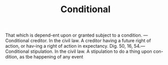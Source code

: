 ---
title: Conditional
letter: C
permalink: "/definitions/bld-conditional.html"
body: That which is depend-ent upon or granted subject to a condition. —Conditional
  creditor. In the civil law. A creditor having a future right of action, or hav-ing
  a right of action in expectancy. Dig. 50, 16, 54.—Conditional stipulation. In the
  civil law. A stipulation to do a thing upon con-dition, as tbe happening of any
  event
published_at: '2018-07-07'
source: Black's Law Dictionary 2nd Ed (1910)
layout: post
---